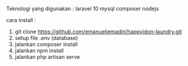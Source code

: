 Teknologi yang digunakan :
laravel 10
mysql
composer
nodejs

cara install :

1. git clone https://github.com/emanueljemadin/happyidon-laundry.git
2. setup file .env (database)
3. jalankan composer install
4. jalankan npm install
5. jalankan php artisan serve
